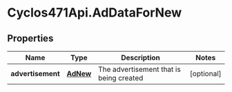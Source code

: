 # Cyclos471Api.AdDataForNew

## Properties
Name | Type | Description | Notes
------------ | ------------- | ------------- | -------------
**advertisement** | [**AdNew**](AdNew.md) | The advertisement that is being created | [optional] 


